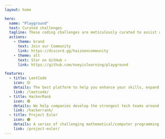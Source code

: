 ```yaml
---
layout: home

hero:
  name: "Playground"
  text: Curated challenges
  tagline: These coding challenges are meticulously curated to assist us in enhancing our programming skills, acquiring new concepts, and honing our problem-solving abilities through consistent practice.
  actions:
    - theme: brand
      text: Join our Community
      link: https://discord.gg/haizoencommunity
    - theme: alt
      text: Star on GitHub ⭐
      link: https://github.com/noeyislearning/playground

features:
  - title: LeetCode
    icon: 🟡
    details: The best platform to help you enhance your skills, expand your knowledge and prepare for technical interviews.
    link: /leetcode/
  - title: HackerRank
    icon: 🟢
    details: We help companies develop the strongest tech teams around. We help candidates sharpen their tech skills and pursue job opportunities.
    link: /hackerrank/
  - title: Project Euler
    icon: 🟠
    details: A series of challenging mathematical/computer programming problems that will require more than just mathematical insights to solve.
    link: /project-euler/
---
```

